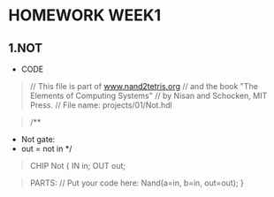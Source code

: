 # HOMEWORK WEEK1

## 1.NOT
* CODE
>// This file is part of www.nand2tetris.org
// and the book "The Elements of Computing Systems"
// by Nisan and Schocken, MIT Press.
// File name: projects/01/Not.hdl

>/**
* Not gate:
* out = not in
*/

>CHIP Not {
  IN in;
  OUT out;

> PARTS:
  // Put your code here:
  Nand(a=in, b=in, out=out);
}

